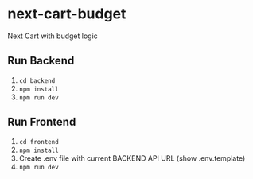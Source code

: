 # next-cart-budget

Next Cart with budget logic

## Run Backend

1. `cd backend`
2. `npm install`
3. `npm run dev`

## Run Frontend

1. `cd frontend`
2. `npm install`
3. Create .env file with current BACKEND API URL (show .env.template)
4. `npm run dev`
